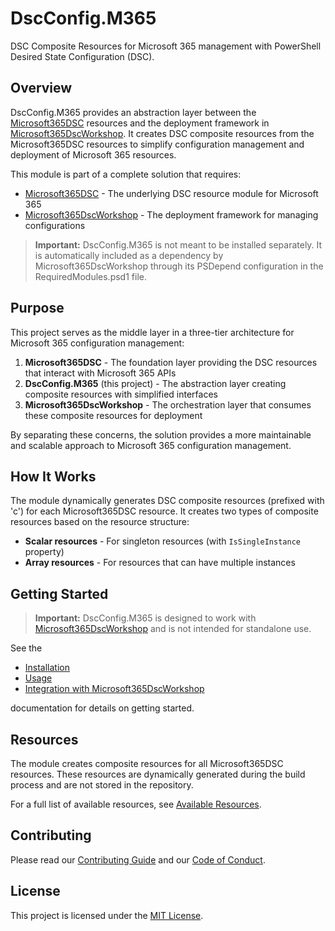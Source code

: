 # DscConfig.M365

DSC Composite Resources for Microsoft 365 management with PowerShell Desired State Configuration (DSC).

## Overview

DscConfig.M365 provides an abstraction layer between the [Microsoft365DSC](https://github.com/microsoft/Microsoft365DSC) resources and the deployment framework in [Microsoft365DscWorkshop](https://github.com/raandree/Microsoft365DscWorkshop). It creates DSC composite resources from the Microsoft365DSC resources to simplify configuration management and deployment of Microsoft 365 resources.

This module is part of a complete solution that requires:
- [Microsoft365DSC](https://github.com/microsoft/Microsoft365DSC) - The underlying DSC resource module for Microsoft 365
- [Microsoft365DscWorkshop](https://github.com/raandree/Microsoft365DscWorkshop) - The deployment framework for managing configurations

> **Important:** DscConfig.M365 is not meant to be installed separately. It is automatically included as a dependency by Microsoft365DscWorkshop through its PSDepend configuration in the RequiredModules.psd1 file.

## Purpose

This project serves as the middle layer in a three-tier architecture for Microsoft 365 configuration management:

1. **Microsoft365DSC** - The foundation layer providing the DSC resources that interact with Microsoft 365 APIs
2. **DscConfig.M365** (this project) - The abstraction layer creating composite resources with simplified interfaces
3. **Microsoft365DscWorkshop** - The orchestration layer that consumes these composite resources for deployment

By separating these concerns, the solution provides a more maintainable and scalable approach to Microsoft 365 configuration management.

## How It Works

The module dynamically generates DSC composite resources (prefixed with 'c') for each Microsoft365DSC resource. It creates two types of composite resources based on the resource structure:

- **Scalar resources** - For singleton resources (with `IsSingleInstance` property)
- **Array resources** - For resources that can have multiple instances

## Getting Started

> **Important:** DscConfig.M365 is designed to work with [Microsoft365DscWorkshop](https://github.com/raandree/Microsoft365DscWorkshop) and is not intended for standalone use.

See the

- [Installation](docs/Installation.md)
- [Usage](docs/Usage.md)
- [Integration with Microsoft365DscWorkshop](docs/Integration.md)

documentation for details on getting started.

## Resources

The module creates composite resources for all Microsoft365DSC resources. These resources are dynamically generated during the build process and are not stored in the repository.

For a full list of available resources, see [Available Resources](docs/Resources.md).

## Contributing

Please read our [Contributing Guide](CONTRIBUTING.md) and our [Code of Conduct](CODE_OF_CONDUCT.md).

## License

This project is licensed under the [MIT License](LICENSE).
